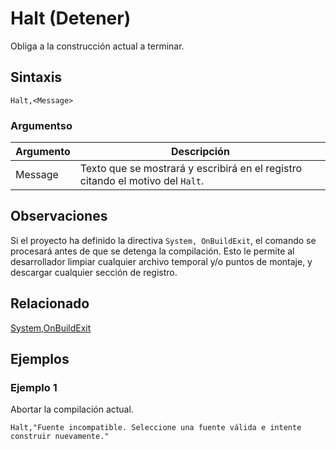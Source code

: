 # Halt (Detener)

Obliga a la construcción actual a terminar.

## Sintaxis

```pebakery
Halt,<Message>
```

### Argumentso

| Argumento | Descripción |
| --- | --- |
| Message | Texto que se mostrará y escribirá en el registro citando el motivo del `Halt`. |

## Observaciones

Si el proyecto ha definido la directiva `System, OnBuildExit`, el comando se procesará antes de que se detenga la compilación. Esto le permite al desarrollador limpiar cualquier archivo temporal y/o puntos de montaje, y descargar cualquier sección de registro.

## Relacionado

[System,OnBuildExit](../System/OnBuildExit.md)

## Ejemplos

### Ejemplo 1

Abortar la compilación actual.

```pebakery
Halt,"Fuente incompatible. Seleccione una fuente válida e intente construir nuevamente."
```
